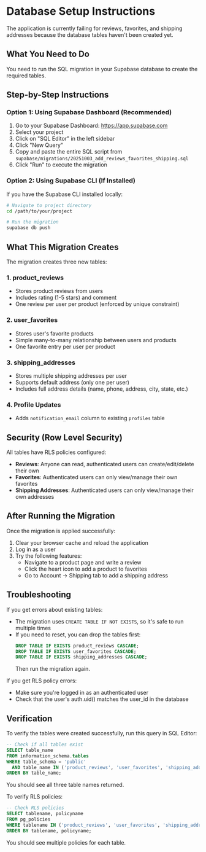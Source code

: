 # Database Setup Instructions

The application is currently failing for reviews, favorites, and shipping addresses because the database tables haven't been created yet.

## What You Need to Do

You need to run the SQL migration in your Supabase database to create the required tables.

## Step-by-Step Instructions

### Option 1: Using Supabase Dashboard (Recommended)

1. Go to your Supabase Dashboard: https://app.supabase.com
2. Select your project
3. Click on "SQL Editor" in the left sidebar
4. Click "New Query"
5. Copy and paste the entire SQL script from `supabase/migrations/20251003_add_reviews_favorites_shipping.sql`
6. Click "Run" to execute the migration

### Option 2: Using Supabase CLI (If Installed)

If you have the Supabase CLI installed locally:

```bash
# Navigate to project directory
cd /path/to/your/project

# Run the migration
supabase db push
```

## What This Migration Creates

The migration creates three new tables:

### 1. product_reviews
- Stores product reviews from users
- Includes rating (1-5 stars) and comment
- One review per user per product (enforced by unique constraint)

### 2. user_favorites
- Stores user's favorite products
- Simple many-to-many relationship between users and products
- One favorite entry per user per product

### 3. shipping_addresses
- Stores multiple shipping addresses per user
- Supports default address (only one per user)
- Includes full address details (name, phone, address, city, state, etc.)

### 4. Profile Updates
- Adds `notification_email` column to existing `profiles` table

## Security (Row Level Security)

All tables have RLS policies configured:

- **Reviews**: Anyone can read, authenticated users can create/edit/delete their own
- **Favorites**: Authenticated users can only view/manage their own favorites
- **Shipping Addresses**: Authenticated users can only view/manage their own addresses

## After Running the Migration

Once the migration is applied successfully:

1. Clear your browser cache and reload the application
2. Log in as a user
3. Try the following features:
   - Navigate to a product page and write a review
   - Click the heart icon to add a product to favorites
   - Go to Account → Shipping tab to add a shipping address

## Troubleshooting

If you get errors about existing tables:
- The migration uses `CREATE TABLE IF NOT EXISTS`, so it's safe to run multiple times
- If you need to reset, you can drop the tables first:
  ```sql
  DROP TABLE IF EXISTS product_reviews CASCADE;
  DROP TABLE IF EXISTS user_favorites CASCADE;
  DROP TABLE IF EXISTS shipping_addresses CASCADE;
  ```
  Then run the migration again.

If you get RLS policy errors:
- Make sure you're logged in as an authenticated user
- Check that the user's auth.uid() matches the user_id in the database

## Verification

To verify the tables were created successfully, run this query in SQL Editor:

```sql
-- Check if all tables exist
SELECT table_name
FROM information_schema.tables
WHERE table_schema = 'public'
  AND table_name IN ('product_reviews', 'user_favorites', 'shipping_addresses')
ORDER BY table_name;
```

You should see all three table names returned.

To verify RLS policies:

```sql
-- Check RLS policies
SELECT tablename, policyname
FROM pg_policies
WHERE tablename IN ('product_reviews', 'user_favorites', 'shipping_addresses')
ORDER BY tablename, policyname;
```

You should see multiple policies for each table.
